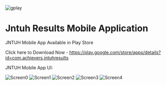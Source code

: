 ![gplay](https://user-images.githubusercontent.com/83225523/125150000-1628a200-e15a-11eb-8500-2a8b7c38fd35.png)
# Jntuh Results Mobile Application
JNTUH Mobile App Available in Play Store

Click here to Download Now - https://play.google.com/store/apps/details?id=com.achievers.jntuhresults


JNTUH Mobile App UI:


![Screen0](https://play-lh.googleusercontent.com/lZJ7NtgJl9b6tLHUMbpLGeIf6WStUrZRHcXKV5lXc_M_k0yqOCLDnFDAuulA1rh6MMM=w720-h310-rw)
![Screen1](https://play-lh.googleusercontent.com/WA6ECPlkrV3DYNZTKpqv6mWJpihe0Kn7IDkn0mEeS5I3ZBL_FOOcrXpFICAtHjgt0ilb=w720-h310-rw)
![Screen2](https://play-lh.googleusercontent.com/4y7l5VrofyZrBv8M-DS82ep7Y-8UdBFrBJBZINVoIsGtV_C2c_Ggq9hZ3TQUf02xMcQ=w720-h310-rw)
![Screen3](https://play-lh.googleusercontent.com/k2PlYYIBuZVxC0PUsOWShLgjU8fQqnDz8mP_0kpZE5DkmsKw35UbLC8zZk6Qt5RVLhA=w720-h310-rw)
![Screen4](https://play-lh.googleusercontent.com/pkgjVGZ3D5QeXnsO5oISbIzcC35suTp07v8jCx0ZVylGMPFPzo2eLE8cludQ9r_mji0=w720-h310-rw)
 
